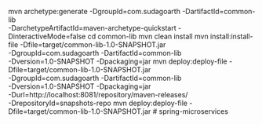 mvn archetype:generate -DgroupId=com.sudagoarth -DartifactId=common-lib \
  -DarchetypeArtifactId=maven-archetype-quickstart -DinteractiveMode=false
cd common-lib
mvn clean install
mvn install:install-file -Dfile=target/common-lib-1.0-SNAPSHOT.jar \
  -DgroupId=com.sudagoarth -DartifactId=common-lib \
  -Dversion=1.0-SNAPSHOT -Dpackaging=jar
mvn deploy:deploy-file -Dfile=target/common-lib-1.0-SNAPSHOT.jar \
  -DgroupId=com.sudagoarth -DartifactId=common-lib \
  -Dversion=1.0-SNAPSHOT -Dpackaging=jar \
  -Durl=http://localhost:8081/repository/maven-releases/ \
  -DrepositoryId=snapshots-repo
mvn deploy:deploy-file -Dfile=target/common-lib-1.0-SNAPSHOT.jar \# spring-microservices
